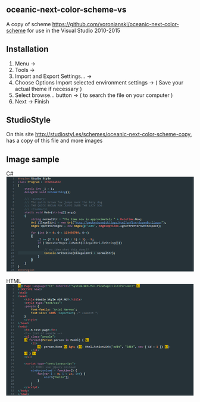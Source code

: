 ## oceanic-next-color-scheme-vs
 A copy of scheme https://github.com/voronianski/oceanic-next-color-scheme for use in the Visual Studio 2010-2015

## Installation
1. Menu ->
2. Tools -> 
3. Import and Export Settings... -> 
4. Choose Options Import selected environment settings -> ( Save your actual theme if necessary )
5. Select browse... button -> ( to search the file on your computer )
6. Next -> Finish

## StudioStyle
 On this site http://studiostyl.es/schemes/oceanic-next-color-scheme-copy, has a copy of this file and more images

## Image sample

C#
![Csharp](/csharp-code.png)

HTML
![HTML](/html-code.png)	
